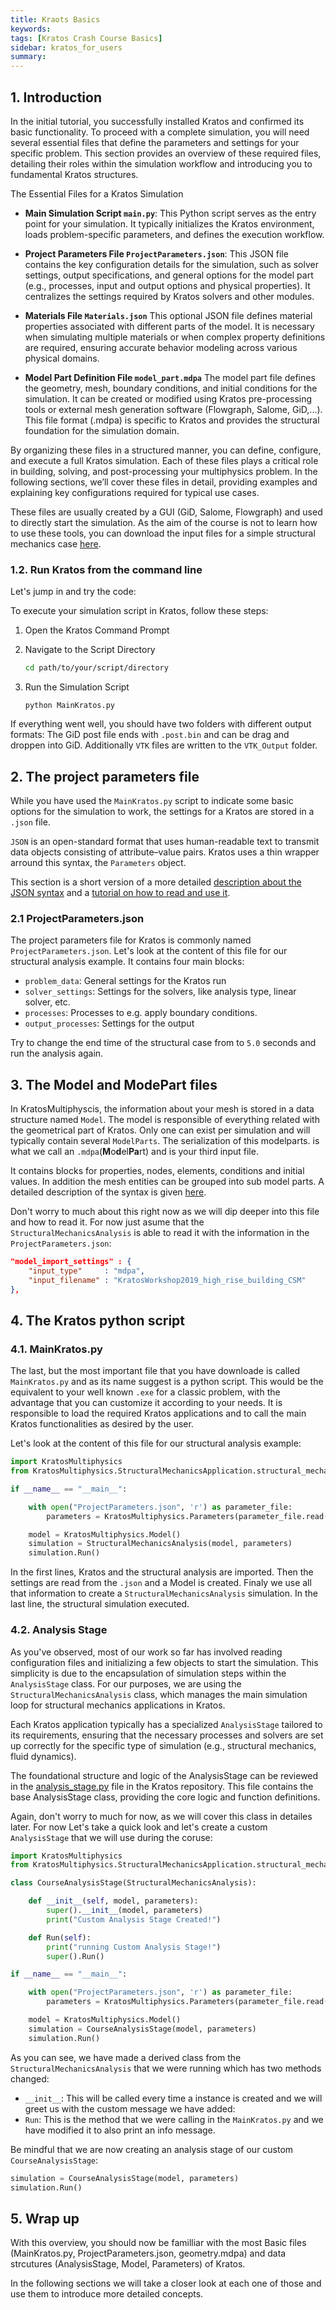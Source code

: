 ```yaml
---
title: Kraots Basics
keywords: 
tags: [Kratos Crash Course Basics]
sidebar: kratos_for_users
summary: 
---
```


## 1. Introduction

In the initial tutorial, you successfully installed Kratos and confirmed its basic functionality. To proceed with a complete simulation, you will need several essential files that define the parameters and settings for your specific problem. This section provides an overview of these required files, detailing their roles within the simulation workflow and introducing you to fundamental Kratos structures.

The Essential Files for a Kratos Simulation

- **Main Simulation Script `main.py`**:
This Python script serves as the entry point for your simulation. It typically initializes the Kratos environment, loads problem-specific parameters, and defines the execution workflow.

- **Project Parameters File `ProjectParameters.json`**:
This JSON file contains the key configuration details for the simulation, such as solver settings, output specifications, and general options for the model part (e.g., processes, input and output options and physical properties). It centralizes the settings required by Kratos solvers and other modules.

- **Materials File `Materials.json`**
This optional JSON file defines material properties associated with different parts of the model. It is necessary when simulating multiple materials or when complex property definitions are required, ensuring accurate behavior modeling across various physical domains.

- **Model Part Definition File `model_part.mdpa`**
The model part file defines the geometry, mesh, boundary conditions, and initial conditions for the simulation. It can be created or modified using Kratos pre-processing tools or external mesh generation software (Flowgraph, Salome, GiD,...). This file format (.mdpa) is specific to Kratos and provides the structural foundation for the simulation domain.

By organizing these files in a structured manner, you can define, configure, and execute a full Kratos simulation. Each of these files plays a critical role in building, solving, and post-processing your multiphysics problem. In the following sections, we’ll cover these files in detail, providing examples and explaining key configurations required for typical use cases.

These files are usually created by a GUI (GiD, Salome, Flowgraph) and used to directly start the simulation. As the aim of the course is not to learn how to use these tools, you can download the input files for a simple structural mechanics case [here](https://github.com/KratosMultiphysics/Documentation/raw/refs/heads/master/Workshops_files/Kratos_Workshop_2019/Sources/2_Kratos_input_files_and_IO/2_Kratos_input_files_and_IO.zip).

### 1.2. Run Kratos from the command line
Let's jump in and try the code:

To execute your simulation script in Kratos, follow these steps:

1) Open the Kratos Command Prompt
2) Navigate to the Script Directory

    ```bash
    cd path/to/your/script/directory
    ```

3) Run the Simulation Script

    ```
    python MainKratos.py
    ```

If everything went well, you should have two folders with different output formats: The GiD post file ends with `.post.bin` and can be drag and droppen into GiD. Additionally `VTK` files are written to the `VTK_Output` folder. 

## 2. The project parameters file
While you have used the `MainKratos.py` script to indicate some basic options for the simulation to work, the settings for a Kratos are stored in a `.json` file. 

`JSON` is an open-standard format that uses human-readable text to transmit data objects consisting of attribute–value pairs. Kratos uses a thin wrapper arround this syntax, the `Parameters` object. 

This section is a short version of a more detailed [description about the JSON syntax](./Input_Output_and_Visualization/JSON_Configuration_File.md) and a [tutorial on how to read and use it](./Input_Output_and_Visualization/Project_Parameters.md).

### 2.1 ProjectParameters.json
The project parameters file for Kratos is commonly named `ProjectParameters.json`. Let's look at the content of this file for our structural analysis example. It contains four main blocks:

* `problem_data`: General settings for the Kratos run
* `solver_settings`: Settings for the solvers, like analysis type, linear solver, etc.
* `processes`: Processes to e.g. apply boundary conditions.  
* `output_processes`: Settings for the output

Try to change the end time of the structural case from to `5.0` seconds and run the analysis again.

## 3. The Model and ModePart files
In KratosMultiphyscis, the information about your mesh is stored in a data structure named `Model`. The model is responsible of everything related with the geometrical part of Kratos. Only one can exist per simulation and will typically contain several `ModelParts`. The serialization of this modelparts. is what we call an `.mdpa`(**M**o**d**el**Pa**rt) and is your third input file.

It contains blocks for properties, nodes, elements, conditions and initial values. In addition the mesh entities can be grouped into sub model parts. A detailed description of the syntax is given [here](./Input_Output_and_Visualization/Input_Data.md).

Don't worry to much about this right now as we will dip deeper into this file and how to read it. For now just asume that the `StructuralMechanicsAnalysis` is able to read it with the information in the `ProjectParameters.json`:

```json
"model_import_settings" : {
    "input_type"     : "mdpa",
    "input_filename" : "KratosWorkshop2019_high_rise_building_CSM"
},
```

## 4. The Kratos python script
### 4.1. MainKratos.py
The last, but the most important file that you have downloade is called `MainKratos.py` and as its name suggest is a python script. This would be the equivalent to your well known `.exe` for a classic problem, with the advantage that you can customize it according to your needs. It is responsible to load the required Kratos applications and to call the main Kratos functionalities as desired by the user. 

Let's look at the content of this file for our structural analysis example:

```python
import KratosMultiphysics
from KratosMultiphysics.StructuralMechanicsApplication.structural_mechanics_analysis import StructuralMechanicsAnalysis

if __name__ == "__main__":

    with open("ProjectParameters.json", 'r') as parameter_file:
        parameters = KratosMultiphysics.Parameters(parameter_file.read())

    model = KratosMultiphysics.Model()
    simulation = StructuralMechanicsAnalysis(model, parameters)
    simulation.Run()
```

In the first lines, Kratos and the structural analysis are imported. Then the settings are read from the `.json` and a Model is created. Finaly we use all that information to create a `StructuralMechanicsAnalysis` simulation. In the last line, the structural simulation executed. 

### 4.2. Analysis Stage
As you've observed, most of our work so far has involved reading configuration files and initializing a few objects to start the simulation. This simplicity is due to the encapsulation of simulation steps within the `AnalysisStage` class. For our purposes, we are using the `StructuralMechanicsAnalysis` class, which manages the main simulation loop for structural mechanics applications in Kratos.

Each Kratos application typically has a specialized `AnalysisStage` tailored to its requirements, ensuring that the necessary processes and solvers are set up correctly for the specific type of simulation (e.g., structural mechanics, fluid dynamics).

The foundational structure and logic of the AnalysisStage can be reviewed in the  [analysis_stage.py](https://github.com/KratosMultiphysics/Kratos/blob/master/kratos/python_scripts/analysis_stage.py) file in the Kratos repository. This file contains the base AnalysisStage class, providing the core logic and function definitions.

Again, don't worry to much for now, as we will cover this class in detailes later. For now Let's take a quick look and let's create a custom `AnalysisStage` that we will use during the coruse:

```python
import KratosMultiphysics
from KratosMultiphysics.StructuralMechanicsApplication.structural_mechanics_analysis import StructuralMechanicsAnalysis

class CourseAnalysisStage(StructuralMechanicsAnalysis):

    def __init__(self, model, parameters):
        super().__init__(model, parameters)
        print("Custom Analysis Stage Created!")

    def Run(self):
        print("running Custom Analysis Stage!")
        super().Run()

if __name__ == "__main__":

    with open("ProjectParameters.json", 'r') as parameter_file:
        parameters = KratosMultiphysics.Parameters(parameter_file.read())

    model = KratosMultiphysics.Model()
    simulation = CourseAnalysisStage(model, parameters)
    simulation.Run()
```

As you can see, we have made a derived class from the `StructuralMechanicsAnalysis` that we were running which has two methods changed:
- `__init__`: This will be called every time a instance is created and we will greet us with the custom message we have added:
- `Run`: This is the method that we were calling in the `MainKratos.py` and we have modified it to also print an info message.

Be mindful that we are now creating an analysis stage of our custom `CourseAnalysisStage`:

```python
simulation = CourseAnalysisStage(model, parameters)
simulation.Run()
```

## 5. Wrap up
With this overview, you should now be familliar with the most Basic files (MainKratos.py, ProjectParameters.json, geometry.mdpa) and data strcutures (AnalysisStage, Model, Parameters) of Kratos.

In the following sections we will take a closer look at each one of those and use them to introduce more detailed concepts.